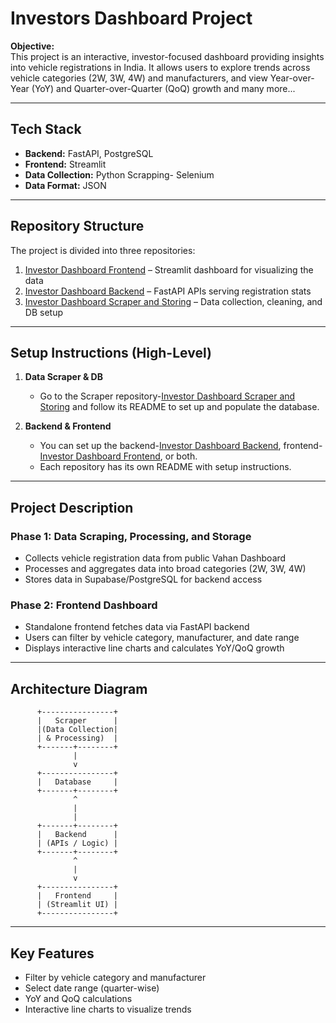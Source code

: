 # Investors Dashboard Project

**Objective:**  
This project is an interactive, investor-focused dashboard providing insights into vehicle registrations in India. It allows users to explore trends across vehicle categories (2W, 3W, 4W) and manufacturers, and view Year-over-Year (YoY) and Quarter-over-Quarter (QoQ) growth and many more...

---

## Tech Stack
- **Backend:** FastAPI, PostgreSQL
- **Frontend:** Streamlit
- **Data Collection:** Python Scrapping- Selenium
- **Data Format:** JSON

---

## Repository Structure

The project is divided into three repositories:

1. [Investor Dashboard Frontend](https://github.com/akr-38/investor-dashboard-frontend) – Streamlit dashboard for visualizing the data  
2. [Investor Dashboard Backend](https://github.com/akr-38/investor-dashboard-backend) – FastAPI APIs serving registration stats  
3. [Investor Dashboard Scraper and Storing](https://github.com/akr-38/investor-dashboard-scraping-and-storing) – Data collection, cleaning, and DB setup  

---

## Setup Instructions (High-Level)

1. **Data Scraper & DB**  
   - Go to the Scraper repository-[Investor Dashboard Scraper and Storing](https://github.com/akr-38/investor-dashboard-scraping-and-storing) and follow its README to set up and populate the database.  

2. **Backend & Frontend**  
   - You can set up the backend-[Investor Dashboard Backend](https://github.com/akr-38/investor-dashboard-backend), frontend-[Investor Dashboard Frontend](https://github.com/akr-38/investor-dashboard-frontend), or both.  
   - Each repository has its own README with setup instructions.  

---

## Project Description

### Phase 1: Data Scraping, Processing, and Storage
- Collects vehicle registration data from public Vahan Dashboard  
- Processes and aggregates data into broad categories (2W, 3W, 4W)  
- Stores data in Supabase/PostgreSQL for backend access  

### Phase 2: Frontend Dashboard
- Standalone frontend fetches data via FastAPI backend  
- Users can filter by vehicle category, manufacturer, and date range  
- Displays interactive line charts and calculates YoY/QoQ growth  

---

## Architecture Diagram

          +----------------+
          |   Scraper      |
          |(Data Collection|
          | & Processing)  |
          +-------+--------+
                  |
                  v
          +----------------+
          |   Database     |
          +-------+--------+
                  ^
                  |
                  |
          +-------+--------+
          |   Backend      |
          | (APIs / Logic) |
          +-------+--------+
                  ^
                  |
                  v
          +----------------+
          |   Frontend     |
          | (Streamlit UI) |
          +----------------+

---

## Key Features
- Filter by vehicle category and manufacturer  
- Select date range (quarter-wise)  
- YoY and QoQ calculations  
- Interactive line charts to visualize trends  


